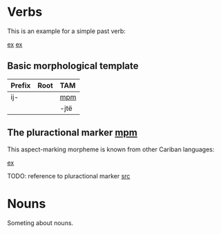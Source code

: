 # Verbs

This is an example for a simple past verb:

[ex](ctorat-42)
[ex](ctorat-44)

## Basic morphological template

| Prefix   | Root   | TAM          |
|:---------|:-------|:-------------|
| ij-      |        | [mpm](pstse) |
|          |        | -jtë         |

## The pluractional marker [mpm](plur)
This aspect-marking morpheme is known from other Cariban languages:

[ex](ctorat-40)

TODO: reference to pluractional marker
[src](mattiola2020pluractional)

# Nouns

Someting about nouns.